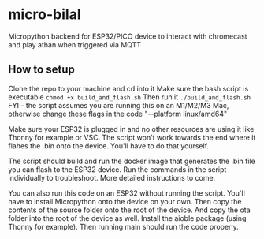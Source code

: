 # micro-bilal
Micropython backend for ESP32/PICO device to interact with chromecast and play athan when triggered via MQTT

## How to setup
Clone the repo to your machine and cd into it
Make sure the bash script is executable `chmod +x build_and_flash.sh`
Then run it `./build_and_flash.sh`
FYI - the script assumes you are running this on an M1/M2/M3 Mac, otherwise change these flags in the code "--platform linux/amd64"

Make sure your ESP32 is plugged in and no other resources are using it like Thonny for example or VSC. The script won't work towards the end where it flahes the .bin onto the device. You'll have to do that yourself.

The script should build and run the docker image that generates the .bin file you can flash to the ESP32 device. Run the commands in the script individually to troubleshoot. More detailed instructions to come.

You can also run this code on an ESP32 without running the script. You'll have to install Micropython onto the device on your own. Then copy the contents of the source folder onto the root of the device. And copy the ota folder into the root of the device as well. Install the aioble package (using Thonny for example). Then running main should run the code properly.

